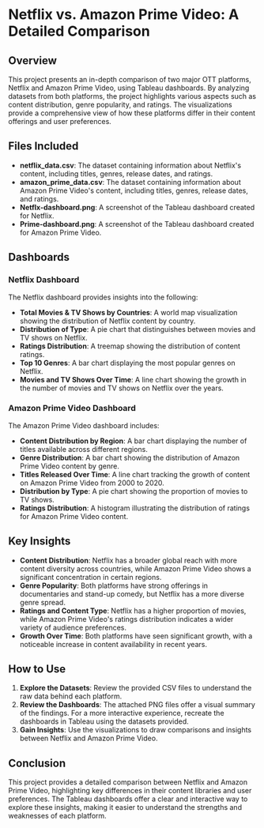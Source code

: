 

# Netflix vs. Amazon Prime Video: A Detailed Comparison

## Overview

This project presents an in-depth comparison of two major OTT platforms, Netflix and Amazon Prime Video, using Tableau dashboards. By analyzing datasets from both platforms, the project highlights various aspects such as content distribution, genre popularity, and ratings. The visualizations provide a comprehensive view of how these platforms differ in their content offerings and user preferences.

## Files Included

- **netflix_data.csv**: The dataset containing information about Netflix's content, including titles, genres, release dates, and ratings.
- **amazon_prime_data.csv**: The dataset containing information about Amazon Prime Video's content, including titles, genres, release dates, and ratings.
- **Netflx-dashboard.png**: A screenshot of the Tableau dashboard created for Netflix.
- **Prime-dashboard.png**: A screenshot of the Tableau dashboard created for Amazon Prime Video.

## Dashboards

### Netflix Dashboard

The Netflix dashboard provides insights into the following:

- **Total Movies & TV Shows by Countries**: A world map visualization showing the distribution of Netflix content by country.
- **Distribution of Type**: A pie chart that distinguishes between movies and TV shows on Netflix.
- **Ratings Distribution**: A treemap showing the distribution of content ratings.
- **Top 10 Genres**: A bar chart displaying the most popular genres on Netflix.
- **Movies and TV Shows Over Time**: A line chart showing the growth in the number of movies and TV shows on Netflix over the years.

### Amazon Prime Video Dashboard

The Amazon Prime Video dashboard includes:

- **Content Distribution by Region**: A bar chart displaying the number of titles available across different regions.
- **Genre Distribution**: A bar chart showing the distribution of Amazon Prime Video content by genre.
- **Titles Released Over Time**: A line chart tracking the growth of content on Amazon Prime Video from 2000 to 2020.
- **Distribution by Type**: A pie chart showing the proportion of movies to TV shows.
- **Ratings Distribution**: A histogram illustrating the distribution of ratings for Amazon Prime Video content.


## Key Insights

- **Content Distribution**: Netflix has a broader global reach with more content diversity across countries, while Amazon Prime Video shows a significant concentration in certain regions.
- **Genre Popularity**: Both platforms have strong offerings in documentaries and stand-up comedy, but Netflix has a more diverse genre spread.
- **Ratings and Content Type**: Netflix has a higher proportion of movies, while Amazon Prime Video's ratings distribution indicates a wider variety of audience preferences.
- **Growth Over Time**: Both platforms have seen significant growth, with a noticeable increase in content availability in recent years.

## How to Use

1. **Explore the Datasets**: Review the provided CSV files to understand the raw data behind each platform.
2. **Review the Dashboards**: The attached PNG files offer a visual summary of the findings. For a more interactive experience, recreate the dashboards in Tableau using the datasets provided.
3. **Gain Insights**: Use the visualizations to draw comparisons and insights between Netflix and Amazon Prime Video.

## Conclusion

This project provides a detailed comparison between Netflix and Amazon Prime Video, highlighting key differences in their content libraries and user preferences. The Tableau dashboards offer a clear and interactive way to explore these insights, making it easier to understand the strengths and weaknesses of each platform.
